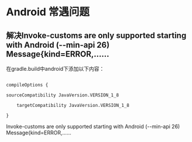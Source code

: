 # Android 常遇问题
## 解决Invoke-customs are only supported starting with Android (--min-api 26) Message{kind=ERROR,……
在gradle.build中android下添加以下内容：

```

compileOptions {

sourceCompatibility JavaVersion.VERSION_1_8

    targetCompatibility JavaVersion.VERSION_1_8

}

```
Invoke-customs are only supported starting with Android (--min-api 26) Message{kind=ERROR,……
